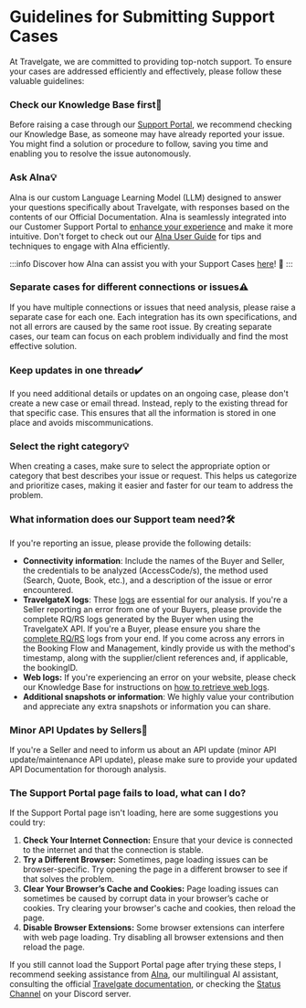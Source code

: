 ﻿---
sidebar_position: 4
---

# Guidelines for Submitting Support Cases

At Travelgate, we are committed to providing top-notch support. To ensure your cases are addressed efficiently and effectively, please follow these valuable guidelines:

### Check our Knowledge Base first🔎
Before raising a case through our [Support Portal](/kb/tickets/travelgatex-tickets), we recommend checking our Knowledge Base, as someone may have already reported your issue. You might find a solution or procedure to follow, saving you time and enabling you to resolve the issue autonomously.

### Ask AIna💡
AIna is our custom Language Learning Model (LLM) designed to answer your questions specifically about Travelgate, with responses based on the contents of our Official Documentation. AIna is seamlessly integrated into our Customer Support Portal to [enhance your experience](/kb/getting-started-with-travelgate/about-our-support/aina#experience-a-new-level-of-support) and make it more intuitive. Don't forget to check out our [AIna User Guide](/kb/getting-started-with-travelgate/about-our-support/aina-guide) for tips and techniques to engage with AIna efficiently.

:::info
Discover how AIna can assist you with your Support Cases [here](/kb/tickets/travelgatex-tickets)! 🚀
:::

### Separate cases for different connections or issues⚠️
If you have multiple connections or issues that need analysis, please raise a separate case for each one. Each integration has its own specifications, and not all errors are caused by the same root issue. By creating separate cases, our team can focus on each problem individually and find the most effective solution.
### Keep updates in one thread✔️
If you need additional details or updates on an ongoing case, please don't create a new case or email thread. Instead, reply to the existing thread for that specific case. This ensures that all the information is stored in one place and avoids miscommunications.

### Select the right category💡
When creating a cases, make sure to select the appropriate option or category that best describes your issue or request. This helps us categorize and prioritize cases, making it easier and faster for our team to address the problem.

### What information does our Support team need?🛠️
If you're reporting an issue, please provide the following details:

- **Connectivity information**: Include the names of the Buyer and Seller, the credentials to be analyzed (AccessCode/s), the method used (Search, Quote, Book, etc.), and a description of the issue or error encountered.
- **TravelgateX logs**: These [logs](/kb/apps/monitoring-apps/logging/logging-retrieve-and-download-logs-at-tgx) are essential for our analysis. If you're a Seller reporting an error from one of your Buyers, please provide the complete RQ/RS logs generated by the Buyer when using the TravelgateX API. If you're a Buyer, please ensure you share the [complete RQ/RS](/kb/apps/monitoring-apps/logging/how-can-i-receive-seller-transactions-in-their-api-format) logs from your end. If you come across any errors in the Booking Flow and Management, kindly provide us with the method's timestamp, along with the supplier/client references and, if applicable, the bookingID.
- **Web logs:** If you're experiencing an error on your website, please check our Knowledge Base for instructions on [how to retrieve web logs](/kb/tickets/how-to-retrieve-web-logs-from-website#how-can-i-obtain-travelgatex-website-logs%EF%B8%8F).
- **Additional snapshots or information**: We highly value your contribution and appreciate any extra snapshots or information you can share.
### Minor API Updates by Sellers🚀
If you're a Seller and need to inform us about an API update (minor API update/maintenance API update), please make sure to provide your updated API Documentation for thorough analysis.

### The Support Portal page fails to load, what can I do?
If the Support Portal page isn't loading, here are some suggestions you could try:
1. **Check Your Internet Connection:** Ensure that your device is connected to the internet and that the connection is stable.
2. **Try a Different Browser:** Sometimes, page loading issues can be browser-specific. Try opening the page in a different browser to see if that solves the problem.
3. **Clear Your Browser’s Cache and Cookies:** Page loading issues can sometimes be caused by corrupt data in your browser’s cache or cookies. Try clearing your browser's cache and cookies, then reload the page.
4. **Disable Browser Extensions:** Some browser extensions can interfere with web page loading. Try disabling all browser extensions and then reload the page.

If you still cannot load the Support Portal page after trying these steps, I recommend seeking assistance from [AIna](/kb/getting-started-with-travelgate/about-our-support/aina), our multilingual AI assistant, consulting the official [Travelgate documentation](https://docs.travelgate.com/), or checking the [Status Channel](https://discord.com/channels/1121158946074402916/1238058167385067601) on your Discord server.